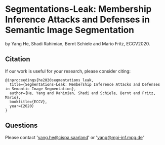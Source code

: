 # Segmentations-Leak: Membership Inference Attacks and Defenses in Semantic Image Segmentation
by Yang He, Shadi Rahimian, Bernt Schiele and Mario Fritz, ECCV2020.

## Citation

If our work is useful for your research, please consider citing:

    @inproceedings{he2020segmentations_leak,
      title={Segmentations-Leak: Membership Inference Attacks and Defenses in Semantic Image Segmentation},
      author={He, Yang and Rahimian, Shadi and Schiele, Bernt and Fritz, Mario},
      booktitle={ECCV},
      year={2020}
    }

## Questions

Please contact 'yang.he@cispa.saarland' or 'yang@mpi-inf.mpg.de'
